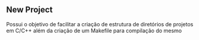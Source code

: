## New Project

Possui o objetivo de facilitar a criação de estrutura de diretórios de projetos em C/C++ além da criação de um Makefile para compilação do mesmo
